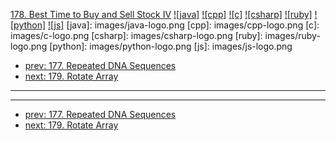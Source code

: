 [178. Best Time to Buy and Sell Stock IV](https://leetcode.com/problems/best-time-to-buy-and-sell-stock-iv/)
[![java]](https://github.com/leetcode-study-group/leetcode-java-solutions/blob/master/178-best-time-to-buy-and-sell-stock-iv.md)
[![cpp]](https://github.com/leetcode-study-group/leetcode-cpp-solutions/blob/master/178-best-time-to-buy-and-sell-stock-iv.md)
[![c]](https://github.com/leetcode-study-group/leetcode-c-solutions/blob/master/178-best-time-to-buy-and-sell-stock-iv.md)
[![csharp]](https://github.com/leetcode-study-group/leetcode-csharp-solutions/blob/master/178-best-time-to-buy-and-sell-stock-iv.md)
[![ruby]](https://github.com/leetcode-study-group/leetcode-ruby-solutions/blob/master/178-best-time-to-buy-and-sell-stock-iv.md)
[![python]](https://github.com/leetcode-study-group/leetcode-python-solutions/blob/master/178-best-time-to-buy-and-sell-stock-iv.md)
[![js]](https://github.com/leetcode-study-group/leetcode-js-solutions/blob/master/178-best-time-to-buy-and-sell-stock-iv.md)
[java]: images/java-logo.png
[cpp]: images/cpp-logo.png
[c]: images/c-logo.png
[csharp]: images/csharp-logo.png
[ruby]: images/ruby-logo.png
[python]: images/python-logo.png
[js]: images/js-logo.png

- [prev: 177. Repeated DNA Sequences](177-repeated-dna-sequences.md)
- [next: 179. Rotate Array](179-rotate-array.md)

---


---

- [prev: 177. Repeated DNA Sequences](177-repeated-dna-sequences.md)
- [next: 179. Rotate Array](179-rotate-array.md)
